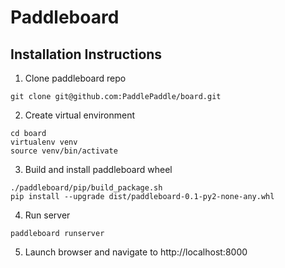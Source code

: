 # Paddleboard

## Installation Instructions

1) Clone paddleboard repo

```
git clone git@github.com:PaddlePaddle/board.git
```

2)  Create virtual environment

```
cd board
virtualenv venv
source venv/bin/activate
``` 

3)  Build and install paddleboard wheel
```
./paddleboard/pip/build_package.sh
pip install --upgrade dist/paddleboard-0.1-py2-none-any.whl
```

4)  Run server

```
paddleboard runserver
```

5)  Launch browser and navigate to http://localhost:8000